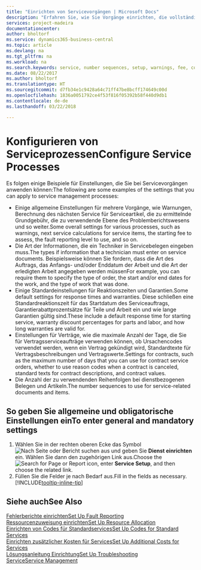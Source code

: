 ```yaml
---
title: "Einrichten von Servicevorgängen | Microsoft Docs"
description: "Erfahren Sie, wie Sie Vorgänge einrichten, die vollständige Zufriedenheit Ihrer Debitoren mit Ihrem Kundendienst sicherzustellen."
services: project-madeira
documentationcenter: 
author: bholtorf
ms.service: dynamics365-business-central
ms.topic: article
ms.devlang: na
ms.tgt_pltfrm: na
ms.workload: na
ms.search.keywords: service, number sequences, setup, warnings, fee, contracts, warranties
ms.date: 08/22/2017
ms.author: bholtorf
ms.translationtype: HT
ms.sourcegitcommit: d7fb34e1c9428a64c71ff47be8bcff174649c00d
ms.openlocfilehash: 1836a0051792ce4f53f816f05392b58f440d9db1
ms.contentlocale: de-de
ms.lasthandoff: 03/22/2018

---
```

# <a name="configure-service-processes"></a><span data-ttu-id="d5970-103">Konfigurieren von Serviceprozessen</span><span class="sxs-lookup"><span data-stu-id="d5970-103">Configure Service Processes</span></span>
<span data-ttu-id="d5970-104">Es folgen einige Beispiele für Einstellungen, die Sie bei Servicevorgängen anwenden können:</span><span class="sxs-lookup"><span data-stu-id="d5970-104">The following are some examples of the settings that you can apply to service management processes:</span></span>  
  
* <span data-ttu-id="d5970-105">Einige allgemeine Einstellungen für mehrere Vorgänge, wie Warnungen, Berechnung des nächsten Service für Serviceartikel, die zu ermittelnde Grundgebühr, die zu verwendende Ebene des Problemberichtswesens und so weiter.</span><span class="sxs-lookup"><span data-stu-id="d5970-105">Some overall settings for various processes, such as warnings, next service calculations for service items, the starting fee to assess, the fault reporting level to use, and so on.</span></span>  
* <span data-ttu-id="d5970-106">Die Art der Informationen, die ein Techniker in Servicebelegen eingeben muss.</span><span class="sxs-lookup"><span data-stu-id="d5970-106">The types if information that a technician must enter on service documents.</span></span> <span data-ttu-id="d5970-107">Beispielsweise können Sie fordern, dass die Art des Auftrags, das Anfangs- und/oder Enddatum der Arbeit und die Art der erledigten Arbeit angegeben werden müssen</span><span class="sxs-lookup"><span data-stu-id="d5970-107">For example, you can require them to specify the type of order, the start and/or end dates for the work, and the type of work that was done.</span></span>  
* <span data-ttu-id="d5970-108">Einige Standardeinstellungen für Reaktionszeiten und Garantien.</span><span class="sxs-lookup"><span data-stu-id="d5970-108">Some default settings for response times and warranties.</span></span> <span data-ttu-id="d5970-109">Diese schließen eine Standardreaktionszeit für das Startdatum des Serviceauftrags, Garantierabattprozentsätze für Teile und Arbeit ein und wie lange Garantien gültig sind.</span><span class="sxs-lookup"><span data-stu-id="d5970-109">These include a default response time for starting service, warranty discount percentages for parts and labor, and how long warranties are valid for.</span></span>  
* <span data-ttu-id="d5970-110">Einstellungen für Verträge, wie die maximale Anzahl der Tage, die Sie für Vertragsserviceaufträge verwenden können, ob Ursachencodes verwendet werden, wenn ein Vertrag gekündigt wird, Standardtexte für Vertragsbeschreibungen und Vertragswerte.</span><span class="sxs-lookup"><span data-stu-id="d5970-110">Settings for contracts, such as the maximum number of days that you can use for contract service orders, whether to use reason codes when a contract is canceled, standard texts for contract descriptions, and contract values.</span></span>  
* <span data-ttu-id="d5970-111">Die Anzahl der zu verwendenden Reihenfolgen bei dienstbezogenen Belegen und Artikeln.</span><span class="sxs-lookup"><span data-stu-id="d5970-111">The number sequences to use for service-related documents and items.</span></span>  

## <a name="to-enter-general-and-mandatory-settings"></a><span data-ttu-id="d5970-112">So geben Sie allgemeine und obligatorische Einstellungen ein</span><span class="sxs-lookup"><span data-stu-id="d5970-112">To enter general and mandatory settings</span></span>
1. <span data-ttu-id="d5970-113">Wählen Sie in der rechten oberen Ecke das Symbol ![Nach Seite oder Bericht suchen](media/ui-search/search_small.png "Nach Seite oder Bericht suchen") aus und geben Sie **Dienst einrichten** ein. Wählen Sie dann den zugehörigen Link aus.</span><span class="sxs-lookup"><span data-stu-id="d5970-113">Choose the ![Search for Page or Report](media/ui-search/search_small.png "Search for Page or Report icon") icon, enter **Service Setup**, and then choose the related link.</span></span>
2. <span data-ttu-id="d5970-114">Füllen Sie die Felder je nach Bedarf aus.</span><span class="sxs-lookup"><span data-stu-id="d5970-114">Fill in the fields as necessary.</span></span> [!INCLUDE[tooltip-inline-tip](includes/tooltip-inline-tip_md.md)]  

## <a name="see-also"></a><span data-ttu-id="d5970-115">Siehe auch</span><span class="sxs-lookup"><span data-stu-id="d5970-115">See Also</span></span>  
[<span data-ttu-id="d5970-116">Fehlerberichte einrichten</span><span class="sxs-lookup"><span data-stu-id="d5970-116">Set Up Fault Reporting</span></span>](service-how-setup-fault-reporting.md)  
[<span data-ttu-id="d5970-117">Ressourcenzuweisung einrichten</span><span class="sxs-lookup"><span data-stu-id="d5970-117">Set Up Resource Allocation</span></span>](service-how-setup-resource-allocation.md)  
[<span data-ttu-id="d5970-118">Einrichten von Codes für Standardservices</span><span class="sxs-lookup"><span data-stu-id="d5970-118">Set Up Codes for Standard Services</span></span>](service-how-setup-service-coding.md)  
[<span data-ttu-id="d5970-119">Einrichten zusätzlicher Kosten für Services</span><span class="sxs-lookup"><span data-stu-id="d5970-119">Set Up Additional Costs for Services</span></span>](service-how-setup-service-costs-pricing.md)  
[<span data-ttu-id="d5970-120">Lösungsanleitung Einrichtung</span><span class="sxs-lookup"><span data-stu-id="d5970-120">Set Up Troubleshooting</span></span>](service-how-setup-troubleshooting.md)  
[<span data-ttu-id="d5970-121">Service</span><span class="sxs-lookup"><span data-stu-id="d5970-121">Service Management</span></span>](service-service.md)  

